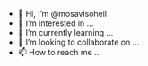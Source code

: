 - 👋 Hi, I’m @mosavisoheil
- 👀 I’m interested in ...
- 🌱 I’m currently learning ...
- 💞️ I’m looking to collaborate on ...
- 📫 How to reach me ...

<!---
mosavisoheil/mosavisoheil is a ✨ special ✨ repository because its `README.md` (this file) appears on your GitHub profile.
You can click the Preview link to take a look at your changes.
--->
